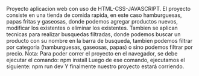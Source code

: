 Proyecto aplicacion web con uso de HTML-CSS-JAVASCRIPT.
El proyecto consiste en una tienda de comida rapida, en este caso
hamburguesas, papas fritas y gaseosas, donde podemos agregar productos
nuevos, modificar los existentes o eliminar los existentes. 
Tambien se aplican tecnicas para realizar busquedas filtradas, donde
podemos buscar un producto con su nombre en la barra de busqueda, tambien
podemos filtrar por categoria (hamburguesas, gaseosas, papas) o sino podemos filtrar
por precio.
Nota: Para poder correr el proyecto en el navegador, se debe ejecutar el comando:
npm install
Luego de ese comando, ejecutamos el siguiente:
npm run dev
Y finalmente nuestro proyecto estará corriendo.
